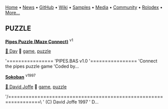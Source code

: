 [Home](https://qb64.com) • [News](/news.html) • [GitHub](/github.html) • [Wiki](/wiki.html) • [Samples](/samples.html) • [Media](/media.html) • [Community](/community.html) • [Rolodex](/rolodex.html) • [More...](/more.html)

## PUZZLE

**[Pipes Puzzle (Maze Connect)](pipes-puzzle/index)** <sup>v1</sup>

[🐝 Dav](dav) 🔗 [game](game), [puzzle](puzzle)

 '================  'PIPES.BAS v1.0  '================  'Connect the pipes puzzle game  'Coded by...

**[Sokoban](sokoban/index)** <sup>v1997</sup>

[🐝 David Joffe](david-joffe) 🔗 [game](game), [puzzle](puzzle)

'/=================================================================\ '  (C) David Joffe 1997 '  D...
